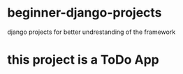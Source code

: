 # beginner-django-projects
django projects for better undrestanding of the framework


# this project is a ToDo App
